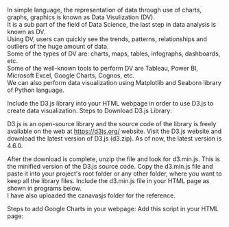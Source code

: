 In simple language, the representation of data through use of charts, graphs, graphics is known as Data Visulization (DV). <br>
It is a sub part of the field of Data Science, the last step in data analysis is known as DV. <br>
Using DV, users can quickly see the trends, patterns, relationships and outliers of the huge amount of data. <br>
Some of the types of DV are: charts, maps, tables, infographs, dashboards, etc. <br>
Some of the well-known tools to perform DV are Tableau, Power BI, Microsoft Excel, Google Charts, Cognos, etc. <br>
We can also perform data visualization using Matplotlib and Seaborn library of Python language.

Include the D3.js library into your HTML webpage in order to use D3.js to create data visualization.
Steps to Download D3.js Library:

D3.js is an open-source library and the source code of the library is freely available on the web at https://d3js.org/ website.
Visit the D3.js website and download the latest version of D3.js (d3.zip). As of now, the latest version is 4.6.0.

After the download is complete, unzip the file and look for d3.min.js. This is the minified version of the D3.js source code.
Copy the d3.min.js file and paste it into your project's root folder or any other folder, where you want to keep all the library files.
Include the d3.min.js file in your HTML page as shown in programs below. <br>
I have also uploaded the canavasjs folder for the reference.

Steps to add Google Charts in your webpage:
Add this script in your HTML page:

<script type="text/javascript" src="https://www.gstatic.com/charts/loader.js"> </script>
